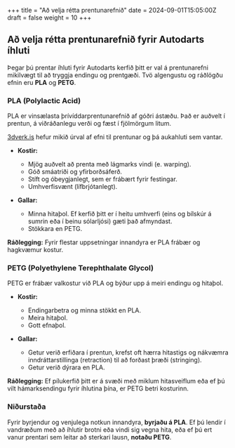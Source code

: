 +++
title = "Að velja rétta prentunarefnið"
date = 2024-09-01T15:05:00Z
draft = false
weight = 10
+++

## Að velja rétta prentunarefnið fyrir Autodarts íhluti

Þegar þú prentar íhluti fyrir Autodarts kerfið þitt er val á prentunarefni mikilvægt til að tryggja endingu og prentgæði. Tvö algengustu og ráðlögðu efnin eru **PLA** og **PETG**.

### PLA (Polylactic Acid)

PLA er vinsælasta þrívíddarprentunarefnið af góðri ástæðu. Það er auðvelt í prentun, á viðráðanlegu verði og fæst í fjölmörgum litum.

[3dverk.is](https://3dverk.is) hefur mikið úrval af efni til prentunar og þá aukahluti sem vantar.

*   **Kostir:**
    *   Mjög auðvelt að prenta með lágmarks vindi (e. warping).
    *   Góð smáatriði og yfirborðsáferð.
    *   Stíft og óbeygjanlegt, sem er frábært fyrir festingar.
    *   Umhverfisvænt (lífbrjótanlegt).

*   **Gallar:**
    *   Minna hitaþol. Ef kerfið þitt er í heitu umhverfi (eins og bílskúr á sumrin eða í beinu sólarljósi) gæti það afmyndast.
    *   Stökkara en PETG.

**Ráðlegging:** Fyrir flestar uppsetningar innandyra er PLA frábær og hagkvæmur kostur.

### PETG (Polyethylene Terephthalate Glycol)

PETG er frábær valkostur við PLA og býður upp á meiri endingu og hitaþol.

*   **Kostir:**
    *   Endingarbetra og minna stökkt en PLA.
    *   Meira hitaþol.
    *   Gott efnaþol.

*   **Gallar:**
    *   Getur verið erfiðara í prentun, krefst oft hærra hitastigs og nákvæmra inndráttarstillinga (retraction) til að forðast þræði (stringing).
    *   Getur verið dýrara en PLA.

**Ráðlegging:** Ef pílukerfið þitt er á svæði með miklum hitasveiflum eða ef þú vilt hámarksendingu fyrir íhlutina þína, er PETG betri kosturinn.

### Niðurstaða

Fyrir byrjendur og venjulega notkun innandyra, **byrjaðu á PLA**. Ef þú lendir í vandræðum með að íhlutir brotni eða vindi sig vegna hita, eða ef þú ert vanur prentari sem leitar að sterkari lausn, **notaðu PETG**.